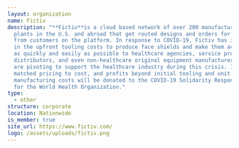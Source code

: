 ```yaml
---
layout: organization
name: Fictiv
description: "**Fictiv**is a cloud based network of over 200 manufacturing
  plants in the U.S. and abroad that get routed designs and orders for parts
  from customers on the platform. In response to COVID-19, Fictiv has invested
  in the upfront tooling costs to produce face shields and make them available
  as quickly and easily as possible to healthcare agencies, service providers,
  distributors, and even non-healthcare original equipment manufacturers that
  are pivoting to support the healthcare industry during this crisis. It has
  matched pricing to cost, and profits beyond initial tooling and unit
  manufacturing costs will be donated to the COVID-19 Solidarity Response Fund
  for the World Health Organization."
type:
  - other
structure: corporate
location: Nationwide
is_member: true
site_url: https://www.fictiv.com/
logo: /assets/uploads/fictiv.png
---
```

